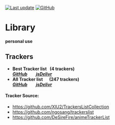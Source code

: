 [![Last update](https://img.shields.io/badge/Last%20update-2025/07/01-%232ea043?style=flat-square&logo=github)](#)
[![GitHub](https://img.shields.io/github/license/BoxMiao007/Library?style=flat-square&color=blue&logo=github)](https://raw.githubusercontent.com/BoxMiao007/Library/main/LICENSE)

# Library
**personal use**

## Trackers

* **Best Tracker list &nbsp; (4 trackers)**   
_**[GitHub](https://raw.githubusercontent.com/BoxMiao007/Library/main/Trackers/trackers_best.txt)**&emsp;&emsp;**[jsDelivr](https://cdn.jsdelivr.net/gh/BoxMiao007/Library/Trackers/trackers_best.txt)**_
* **All Tracker list &emsp; (247 trackers)**   
 _**[GitHub](https://raw.githubusercontent.com/BoxMiao007/Library/main/Trackers/trackers.txt)**&emsp;&emsp;**[jsDelivr](https://cdn.jsdelivr.net/gh/BoxMiao007/Library/Trackers/trackers.txt)**_

#### Tracker Source:
* https://github.com/XIU2/TrackersListCollection
* https://github.com/ngosang/trackerslist
* https://github.com/DeSireFire/animeTrackerList
